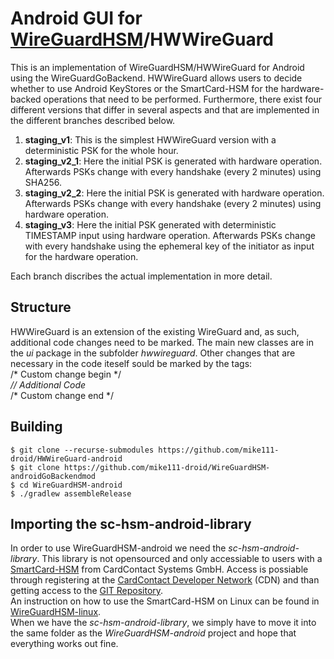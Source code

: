 # Android GUI for [WireGuardHSM](https://github.com/mike111-droid/WireguardHSM-linux)/HWWireGuard

This is an implementation of WireGuardHSM/HWWireGuard for Android using the WireGuardGoBackend. HWWireGuard allows users to decide whether to use Android KeyStores or the SmartCard-HSM for the hardware-backed operations that need to be performed. Furthermore, there exist four different versions that differ in several aspects and that are implemented in the different branches described below.

1. **staging_v1**: This is the simplest HWWireGuard version with a deterministic PSK for the whole hour.
2. **staging_v2_1**: Here the initial PSK is generated with hardware operation. Afterwards PSKs change with every handshake (every 2 minutes) using SHA256.
3. **staging_v2_2**: Here the initial PSK is generated with hardware operation. Afterwards PSKs change with every handshake (every 2 minutes) using hardware operation.
4. **staging_v3**: Here the initial PSK generated with deterministic TIMESTAMP input using hardware operation. Afterwards PSKs change with every handshake using the ephemeral key of the initiator as input for the hardware operation.

Each branch discribes the actual implementation in more detail.

## Structure
HWWireGuard is an extension of the existing WireGuard and, as such, additional code changes need to be marked. The main new classes are in the *ui* package in the subfolder *hwwireguard*. Other changes that are necessary in the code iteself sould be marked by the tags:  
/\* Custom change begin \*/  
*\/\/ Additional Code*  
/\* Custom change end \*/  

## Building

```
$ git clone --recurse-submodules https://github.com/mike111-droid/HWWireGuard-android
$ git clone https://github.com/mike111-droid/WireGuardHSM-androidGoBackendmod
$ cd WireGuardHSM-android
$ ./gradlew assembleRelease
```

## Importing the sc-hsm-android-library

In order to use WireGuardHSM-android we need the *sc-hsm-android-library*. This library is not opensourced and only accessiable to users with a [SmartCard-HSM](https://www.smartcard-hsm.com/links.html) from CardContact Systems GmbH. Access is possiable through registering at the [CardContact Developer Network](https://www.cardcontact.de/cdn/activation.html) (CDN) and than getting access to the [GIT Repository](https://www.cardcontact.de/cdn/gitaccess.html).  
An instruction on how to use the SmartCard-HSM on Linux can be found in [WireGuardHSM-linux](https://github.com/mike111-droid/WireGuardHSM-linux).  
When we have the *sc-hsm-android-library*, we simply have to move it into the same folder as the *WireGuardHSM-android* project and hope that everything works out fine.
